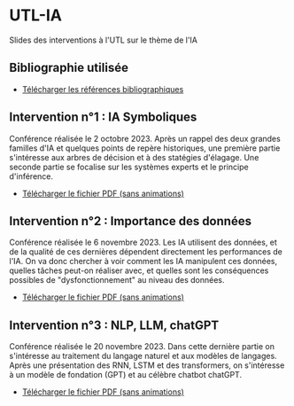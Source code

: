 # UTL-IA
Slides des interventions à l'UTL sur le thème de l'IA

## Bibliographie utilisée

- [Télécharger les références bibliographiques](BiblioIAUTL.pdf)

## Intervention n°1 : IA Symboliques

Conférence réalisée le 2 octobre 2023. Après un rappel des deux grandes familles d'IA et quelques points de repère historiques, une première partie s'intéresse aux arbres de décision et à des statégies d'élagage. Une seconde partie se focalise sur les systèmes experts et le principe d'inférence.

- [Télécharger le fichier PDF (sans animations)](UTL-IA2.pdf)

## Intervention n°2 : Importance des données

Conférence réalisée le 6 novembre 2023. Les IA utilisent des données, et de la qualité de ces dernières dépendent directement les performances de l'IA. On va donc chercher à voir comment les IA manipulent ces données, quelles tâches peut-on réaliser avec, et quelles sont les conséquences possibles de "dysfonctionnement" au niveau des données.

- [Télécharger le fichier PDF (sans animations)](UTL-IA5.pdf)

## Intervention n°3 : NLP, LLM, chatGPT

Conférence réalisée le 20 novembre 2023. Dans cette dernière partie on s'intéresse au traitement du langage naturel et aux modèles de langages. Après une présentation des RNN, LSTM et des transformers, on s'intéresse à un modèle de fondation (GPT) et au célèbre chatbot chatGPT.  

- [Télécharger le fichier PDF (sans animations)](UTL-IA7.pdf)
